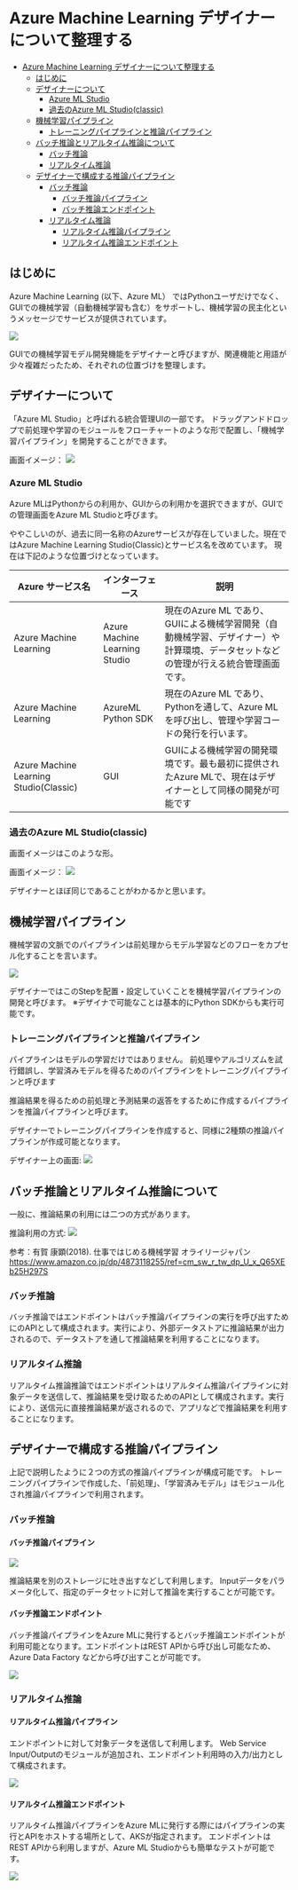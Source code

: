 # Azure Machine Learning デザイナーについて整理する

<!-- TOC -->

- [Azure Machine Learning デザイナーについて整理する](#azure-machine-learning-デザイナーについて整理する)
  - [はじめに](#はじめに)
  - [デザイナーについて](#デザイナーについて)
    - [Azure ML Studio](#azure-ml-studio)
    - [過去のAzure ML Studio(classic)](#過去のazure-ml-studioclassic)
  - [機械学習パイプライン](#機械学習パイプライン)
    - [トレーニングパイプラインと推論パイプライン](#トレーニングパイプラインと推論パイプライン)
  - [バッチ推論とリアルタイム推論について](#バッチ推論とリアルタイム推論について)
    - [バッチ推論](#バッチ推論)
    - [リアルタイム推論](#リアルタイム推論)
  - [デザイナーで構成する推論パイプライン](#デザイナーで構成する推論パイプライン)
    - [バッチ推論](#バッチ推論-1)
      - [バッチ推論パイプライン](#バッチ推論パイプライン)
      - [バッチ推論エンドポイント](#バッチ推論エンドポイント)
    - [リアルタイム推論](#リアルタイム推論-1)
      - [リアルタイム推論パイプライン](#リアルタイム推論パイプライン)
      - [リアルタイム推論エンドポイント](#リアルタイム推論エンドポイント)

<!-- /TOC -->

## はじめに

Azure Machine Learning (以下、Azure ML） ではPythonユーザだけでなく、GUIでの機械学習（自動機械学習も含む）をサポートし、機械学習の民主化というメッセージでサービスが提供されています。

![](.media/01.png)

GUIでの機械学習モデル開発機能をデザイナーと呼びますが、関連機能と用語が少々複雑だったため、それぞれの位置づけを整理します。

## デザイナーについて

「Azure ML Studio」と呼ばれる統合管理UIの一部です。
ドラッグアンドドロップで前処理や学習のモジュールをフローチャートのような形で配置し、「機械学習パイプライン」を開発することができます。



画面イメージ：
![](.media/02.png)




### Azure ML Studio


Azure MLはPythonからの利用か、GUIからの利用かを選択できますが、GUIでの管理画面をAzure ML Studioと呼びます。

ややこしいのが、過去に同一名称のAzureサービスが存在していました。現在ではAzure Machine Learning Studio(Classic)とサービス名を改めています。
現在は下記のような位置づけとなっています。

|Azure サービス名|インターフェース  |説明  |
|---------|---------|---------|
|Azure Machine Learning     | Azure Machine Learning Studio        |現在のAzure ML であり、GUIによる機械学習開発（自動機械学習、デザイナー）や計算環境、データセットなどの管理が行える統合管理画面です。         |
|Azure Machine Learning     | AzureML Python SDK  |現在のAzure ML であり、Pythonを通して、Azure ML を呼び出し、管理や学習コードの発行を行います。 |
|Azure Machine Learning Studio(Classic)     |GUI         |GUIによる機械学習の開発環境です。最も最初に提供されたAzure MLで、現在はデザイナーとして同様の開発が可能です        |



### 過去のAzure ML Studio(classic)

画面イメージはこのような形。

画面イメージ：
![](.media/03.png)

デザイナーとほぼ同じであることがわかるかと思います。

## 機械学習パイプライン

機械学習の文脈でのパイプラインは前処理からモデル学習などのフローをカプセル化することを言います。

![](.media/04.png)

デザイナーではこのStepを配置・設定していくことを機械学習パイプラインの開発と呼びます。
※デザイナで可能なことは基本的にPython SDKからも実行可能です。

### トレーニングパイプラインと推論パイプライン

パイプラインはモデルの学習だけではありません。
前処理やアルゴリズムを試行錯誤し、学習済みモデルを得るためのパイプラインをトレーニングパイプラインと呼びます

推論結果を得るための前処理と予測結果の返答をするために作成するパイプラインを推論パイプラインと呼びます。

デザイナーでトレーニングパイプラインを作成すると、同様に2種類の推論パイプラインが作成可能となります。


デザイナー上の画面:
![](.media/06.png)

## バッチ推論とリアルタイム推論について

一般に、推論結果の利用には二つの方式があります。

推論利用の方式:
![](.media/05.png)

参考：有賀 康顕(2018). 仕事ではじめる機械学習  オライリージャパン
https://www.amazon.co.jp/dp/4873118255/ref=cm_sw_r_tw_dp_U_x_Q65XEb25H297S

### バッチ推論

バッチ推論ではエンドポイントはバッチ推論パイプラインの実行を呼び出すためにのAPIとして構成されます。実行により、外部データストアに推論結果が出力されるので、データストアを通して推論結果を利用することになります。

### リアルタイム推論

リアルタイム推論推論ではエンドポイントはリアルタイム推論パイプラインに対象データを送信して、推論結果を受け取るためのAPIとして構成されます。実行により、送信元に直接推論結果が返されるので、アプリなどで推論結果を利用することになります。

## デザイナーで構成する推論パイプライン

上記で説明したように２つの方式の推論パイプラインが構成可能です。
トレーニングパイプラインで作成した、「前処理」、「学習済みモデル」はモジュール化され推論パイプラインで利用されます。

### バッチ推論

#### バッチ推論パイプライン

![](.media/07.png)

推論結果を別のストレージに吐き出すなどして利用します。
Inputデータをパラメータ化して、指定のデータセットに対して推論を実行することが可能です。

#### バッチ推論エンドポイント

バッチ推論パイプラインをAzure MLに発行するとバッチ推論エンドポイントが利用可能となります。エンドポイントはREST APIから呼び出し可能なため、Azure Data Factory などから呼び出すことが可能です。

![](.media/08.png)

### リアルタイム推論

#### リアルタイム推論パイプライン

エンドポイントに対して対象データを送信して利用します。
Web Service Input/Outputのモジュールが追加され、エンドポイント利用時の入力/出力として構成されます。

![](.media/09.png)

#### リアルタイム推論エンドポイント

リアルタイム推論パイプラインをAzure MLに発行する際にはパイプラインの実行とAPIをホストする場所として、AKSが指定されます。
エンドポイントはREST APIから利用しますが、Azure ML Studioからも簡単なテストが可能です。

![](.media/10.png)




